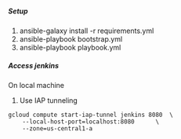 ##### Setup

1. ansible-galaxy install -r requirements.yml
2. ansible-playbook bootstrap.yml
3. ansible-playbook playbook.yml

##### Access jenkins

On local machine

1. Use IAP tunneling

```
gcloud compute start-iap-tunnel jenkins 8080  \  
	--local-host-port=localhost:8080      \
	--zone=us-central1-a
```

